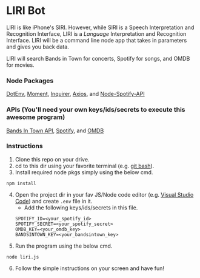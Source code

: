 # LIRI Bot
LIRI is like iPhone's SIRI. However, while SIRI is a Speech Interpretation and Recognition Interface, LIRI is a _Language_ Interpretation and Recognition Interface. LIRI will be a command line node app that takes in parameters and gives you back data.

LIRI will search Bands in Town for concerts, Spotify for songs, and OMDB for movies.

### Node Packages
[DotEnv](https://www.npmjs.com/package/dotenv),
[Moment](https://www.npmjs.com/package/moment),
[Inquirer](https://www.npmjs.com/package/inquirer),
[Axios](https://www.npmjs.com/package/axios), and
[Node-Spotify-API](https://www.npmjs.com/package/node-spotify-api)

### APIs (You'll need your own keys/ids/secrets to execute this awesome program)
[Bands In Town API](http://www.artists.bandsintown.com/bandsintown-api),
[Spotify](https://developer.spotify.com/documentation/web-api), and
[OMDB](https://www.omdbapi.com)

### Instructions
1. Clone this repo on your drive.
2. cd to this dir using your favorite terminal (e.g. [git bash](https://gitforwindows.org/)).
3. Install required node pkgs simply using the below cmd.
```
npm install
```
4. Open the project dir in your fav JS/Node code editor (e.g. [Visual Studio Code](https://code.visualstudio.com/)) and create `.env` file in it.
   * Add the following keys/ids/secrets in this file.
   ```
   SPOTIFY_ID=<your_spotify_id>
   SPOTIFY_SECRET=<your_spotify_secret>
   OMDB_KEY=<your_omdb_key>
   BANDSINTOWN_KEY=<your_bandsintown_key>
   ```
5. Run the program using the below cmd.
```
node liri.js
```
6. Follow the simple instructions on your screen and have fun!
